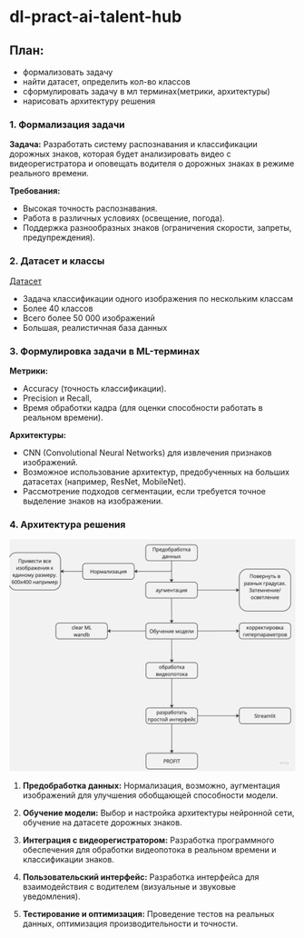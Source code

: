 # dl-pract-ai-talent-hub



## План:
- формализовать задачу
- найти датасет, определить кол-во классов
- сформулировать задачу в мл терминах(метрики, архитектуры)
- нарисовать архитектуру решения 



### 1. Формализация задачи

**Задача:** Разработать систему распознавания и классификации дорожных знаков, которая будет анализировать видео с видеорегистратора и оповещать водителя о дорожных знаках в режиме реального времени.

**Требования:**
- Высокая точность распознавания.
- Работа в различных условиях (освещение, погода).
- Поддержка разнообразных знаков (ограничения скорости, запреты, предупреждения).

### 2. Датасет и классы

[Датасет](https://www.kaggle.com/datasets/meowmeowmeowmeowmeow/gtsrb-german-traffic-sign)
- Задача классификации одного изображения по нескольким классам
- Более 40 классов
- Всего более 50 000 изображений
- Большая, реалистичная база данных

### 3. Формулировка задачи в ML-терминах

**Метрики:**
- Accuracy (точность классификации).
- Precision и Recall, 
- Время обработки кадра (для оценки способности работать в реальном времени).

**Архитектуры:**
- CNN (Convolutional Neural Networks) для извлечения признаков изображений.
- Возможное использование архитектур, предобученных на больших датасетах (например, ResNet, MobileNet).
- Рассмотрение подходов сегментации, если требуется точное выделение знаков на изображении.

### 4. Архитектура решения
![Архитектура решения](https://github.com/Rustemhak/dl-pract-ai-talent-hub/blob/main/architecture.jpg)

1. **Предобработка данных:** Нормализация, возможно, аугментация изображений для улучшения обобщающей способности модели.
   
2. **Обучение модели:** Выбор и настройка архитектуры нейронной сети, обучение на датасете дорожных знаков.

3. **Интеграция с видеорегистратором:** Разработка программного обеспечения для обработки видеопотока в реальном времени и классификации знаков.

4. **Пользовательский интерфейс:** Разработка интерфейса для взаимодействия с водителем (визуальные и звуковые уведомления).

5. **Тестирование и оптимизация:** Проведение тестов на реальных данных, оптимизация производительности и точности.

